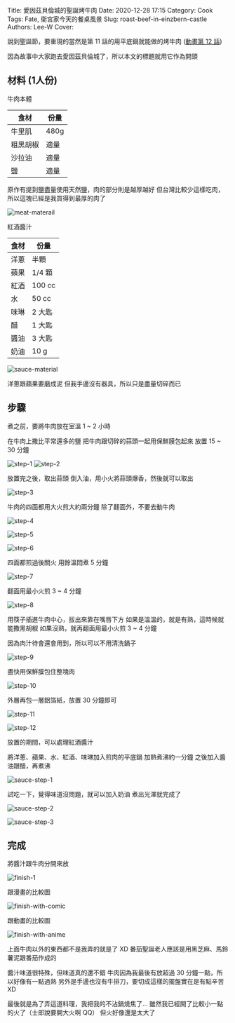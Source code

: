 Title: 愛因茲貝倫城的聖誕烤牛肉
Date: 2020-12-28 17:15
Category: Cook
Tags: Fate, 衛宮家今天的餐桌風景
Slug: roast-beef-in-einzbern-castle
Authors: Lee-W
Cover:

說到聖誕節，要重現的當然是第 11 話的用平底鍋就能做的烤牛肉
([動畫第 12 話](https://ani.gamer.com.tw/animeVideo.php?sn=16738))

<!--more-->

因為故事中大家跑去愛因茲貝倫城了，所以本文的標題就用它作為開頭

## 材料 (1人份)
牛肉本體

| 食材 | 份量 |
|---|---|
| 牛里肌 | 480g |
| 粗黑胡椒 | 適量 |
| 沙拉油 | 適量 |
| 鹽 | 適量 |

原作有提到鹽盡量使用天然鹽，肉的部分則是越厚越好
但台灣比較少這樣吃肉，所以這塊已經是我買得到最厚的肉了

![meat-materail]({static}/images/post-images/2020-roast-beef-in-einzbern-castle/meat-materail.jpeg)

紅酒醬汁

| 食材 | 份量 |
|---|---|
| 洋蔥 | 半顆 |
| 蘋果 | 1/4 顆 |
| 紅酒 | 100 cc |
| 水 | 50 cc |
| 味琳 | 2 大匙 |
| 醋 | 1 大匙 |
| 醬油 | 3 大匙 |
| 奶油 | 10 g |

![sauce-material]({static}/images/post-images/2020-roast-beef-in-einzbern-castle/sauce-material.jpeg)

洋蔥跟蘋果要磨成泥
但我手邊沒有器具，所以只是盡量切碎而已

## 步驟
煮之前，要將牛肉放在室溫 1 ~ 2 小時

在牛肉上撒比平常還多的鹽
把牛肉跟切碎的蒜頭一起用保鮮膜包起來
放置 15 ~ 30 分鐘

![step-1]({static}/images/post-images/2020-roast-beef-in-einzbern-castle/step-1.jpeg)
![step-2]({static}/images/post-images/2020-roast-beef-in-einzbern-castle/step-2.jpeg)

放置完之後，取出蒜頭
倒入油，用小火將蒜頭爆香，然後就可以取出

![step-3]({static}/images/post-images/2020-roast-beef-in-einzbern-castle/step-3.jpeg)

牛肉的四面都用大火煎大約兩分鐘
除了翻面外，不要去動牛肉

![step-4]({static}/images/post-images/2020-roast-beef-in-einzbern-castle/step-4.jpeg)

![step-5]({static}/images/post-images/2020-roast-beef-in-einzbern-castle/step-5.jpeg)

![step-6]({static}/images/post-images/2020-roast-beef-in-einzbern-castle/step-6.jpeg)

四面都煎過後關火
用餘溫悶煮 5 分鐘

![step-7]({static}/images/post-images/2020-roast-beef-in-einzbern-castle/step-7.jpeg)

翻面用最小火煎 3 ~ 4 分鐘

![step-8]({static}/images/post-images/2020-roast-beef-in-einzbern-castle/step-8.jpeg)

用筷子插進牛肉中心，拔出來靠在嘴唇下方
如果是溫溫的，就是有熟，這時候就能撒黑胡椒
如果沒熟，就再翻面用最小火煎 3 ~ 4 分鐘

因為肉汁待會還會用到，所以可以不用清洗鍋子

![step-9]({static}/images/post-images/2020-roast-beef-in-einzbern-castle/step-9.jpeg)

盡快用保鮮膜包住整塊肉

![step-10]({static}/images/post-images/2020-roast-beef-in-einzbern-castle/step-10.jpeg)

外層再包一層鋁箔紙，放置 30 分鐘即可

![step-11]({static}/images/post-images/2020-roast-beef-in-einzbern-castle/step-11.jpeg)

![step-12]({static}/images/post-images/2020-roast-beef-in-einzbern-castle/step-12.jpeg)

放置的期間，可以處理紅酒醬汁

將洋蔥、蘋果、水、紅酒、味琳加入煎肉的平底鍋
加熱煮沸約一分鐘
之後加入醬油跟醋，再煮沸

![sauce-step-1]({static}/images/post-images/2020-roast-beef-in-einzbern-castle/sauce-step-1.jpeg)

試吃一下，覺得味道沒問題，就可以加入奶油
煮出光澤就完成了

![sauce-step-2]({static}/images/post-images/2020-roast-beef-in-einzbern-castle/sauce-step-2.jpeg)

![sauce-step-3]({static}/images/post-images/2020-roast-beef-in-einzbern-castle/sauce-step-3.jpeg)

## 完成
將醬汁跟牛肉分開來放

![finish-1]({static}/images/post-images/2020-roast-beef-in-einzbern-castle/finish-1.jpeg)

跟漫畫的比較圖

![finish-with-comic]({static}/images/post-images/2020-roast-beef-in-einzbern-castle/finish-with-comic.jpeg)

跟動畫的比較圖

![finish-with-anime]({static}/images/post-images/2020-roast-beef-in-einzbern-castle/finish-with-anime.jpeg)

上面牛肉以外的東西都不是我弄的就是了 XD
番茄聖誕老人應該是用黑芝麻、馬鈴薯泥跟番茄作成的

醬汁味道很特殊，但味道真的還不錯
牛肉因為我最後有放超過 30 分鐘一點，所以好像有一點過熟
另外是手邊也沒有牛排刀，要切成這樣的擺盤實在是有點辛苦 XD

最後就是為了弄這道料理，我把我的不沾鍋燒焦了...
雖然我已經開了比較小一點的火了（士郎說要開大火啊 QQ）
但火好像還是太大了
